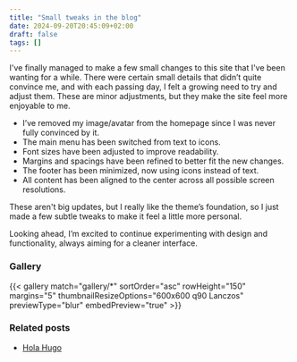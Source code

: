 ```yaml
---
title: "Small tweaks in the blog"
date: 2024-09-20T20:45:09+02:00
draft: false
tags: []
---
```


I've finally managed to make a few small changes to this site that I've been wanting for a while. There were certain small details that didn’t quite convince me, and with each passing day, I felt a growing need to try and adjust them. These are minor adjustments, but they make the site feel more enjoyable to me.

- I’ve removed my image/avatar from the homepage since I was never fully convinced by it.
- The main menu has been switched from text to icons.
- Font sizes have been adjusted to improve readability.
- Margins and spacings have been refined to better fit the new changes.
- The footer has been minimized, now using icons instead of text.
- All content has been aligned to the center across all possible screen resolutions.

These aren't big updates, but I really like the theme’s foundation, so I just made a few subtle tweaks to make it feel a little more personal.

Looking ahead, I’m excited to continue experimenting with design and functionality, always aiming for a cleaner interface.

### Gallery

{{< gallery match="gallery/*" sortOrder="asc" rowHeight="150" margins="5" thumbnailResizeOptions="600x600 q90 Lanczos" previewType="blur" embedPreview="true" >}}

### Related posts

- [Hola Hugo](/posts/hola-hugo/)